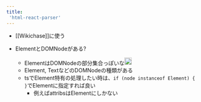 ```yaml
---
title:
 'html-react-parser'
---
```


- [[Wikichase]]に使う

- ElementとDOMNodeがある?
    - ElementはDOMNodeの部分集合っぽいな<img src='https://scrapbox.io/api/pages/blu3mo-public/blu3mo/icon' alt='blu3mo.icon' height="19.5"/>
    - Element, TextなどのDOMNodeの種類がある
    - tsでElement特有の処理したい時は、`if (node instanceof Element) { }`でElementに指定すれば良い
        - 例えばattribsはElementにしかない
